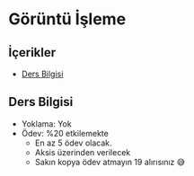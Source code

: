 # Görüntü İşleme <!-- omit in toc -->

## İçerikler <!-- omit in toc -->

- [Ders Bilgisi](#ders-bilgisi)

## Ders Bilgisi

- Yoklama: Yok
- Ödev: %20 etkilemekte
  - En az 5 ödev olacak.
  - Aksis üzerinden verilecek
  - Sakın kopya ödev atmayın 19 alırısınız 😅